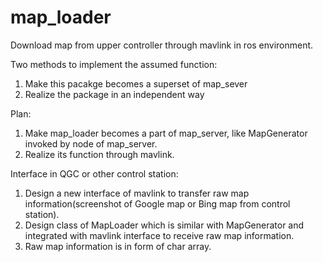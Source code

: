 # map_loader

Download map from upper controller through mavlink in ros environment. 

Two methods to implement the assumed function:   
1. Make this pacakge becomes a superset of map_sever  
2. Realize the package in an independent way  
  
Plan:  
1. Make map_loader becomes a part of map_server, like MapGenerator invoked by node of map_server.  
2. Realize its function through mavlink.

Interface in QGC or other control station:  
1. Design a new interface of mavlink to transfer raw map information(screenshot of Google map or Bing map from control station).    
2. Design class of MapLoader which is similar with MapGenerator and integrated with mavlink interface to receive raw map information.  
3. Raw map information is in form of char array.  
